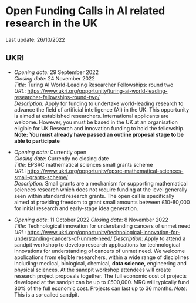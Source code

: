 # Open Funding Calls in AI related research in the UK

Last update: 26/10/2022

## UKRI


- *Opening date:* 29 September 2022  
  *Closing date:* 24 November 2022  
  *Title:* Turing AI World-Leading Researcher Fellowships: round two  
  *URL*:  https://www.ukri.org/opportunity/turing-ai-world-leading-researcher-fellowships-round-two/  
  *Description:* Apply for funding to undertake world-leading research to advance the field of artificial intelligence (AI) in the UK. This opportunity is aimed at established researchers. International applicants are welcome. However, you must be based in the UK at an organisation eligible for UK Research and Innovation funding to hold the fellowship.  
 **Note: You must already have passed an outline proposal stage to be able to participate**


- *Opening date:* Currently open  
  *Closing date:* Currently no closing date  
  *Title:* EPSRC mathematical sciences small grants scheme    
  *URL:* https://www.ukri.org/opportunity/epsrc-mathematical-sciences-small-grants-scheme/  
  *Description:* Small grants are a mechanism for supporting mathematical sciences research which does not require funding at the level generally seen within standard research grants. The open call is specifically aimed at providing freedom to grant small amounts between £10-80,000 for initial research and early-stage idea generation.


- *Opening date*: 11 October 2022
  *Closing date*: 8 November 2022  
  *Title*: Technological innovation for understanding cancers of unmet need
  *URL*: https://www.ukri.org/opportunity/technological-innovation-for-understanding-cancers-of-unmet-need/
  *Description*: Apply to attend a sandpit workshop to develop research applications for technological innovations for understanding of cancers of unmet need.
 We welcome applications from eligible researchers, within a wide range of disciplines including: medical, biological, chemical, **data science**, engineering and physical sciences. At the sandpit workshop attendees will create research project proposals together.
The full economic cost of projects developed at the sandpit can be up to £500,000. MRC will typically fund 80% of the full economic cost. Projects can last up to 36 months.
  *Note*: This is a so-called sandpit.